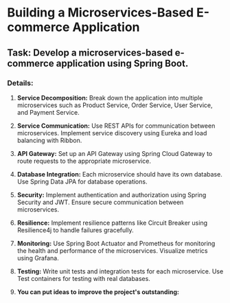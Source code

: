 # Building a Microservices-Based E-commerce Application

## Task: Develop a microservices-based e-commerce application using Spring Boot.

### Details:

1. **Service Decomposition:** Break down the application into multiple microservices such as Product Service, Order Service, User Service, and Payment Service.

2. **Service Communication:** Use REST APIs for communication between microservices. Implement service discovery using Eureka and load balancing with Ribbon.

3. **API Gateway:** Set up an API Gateway using Spring Cloud Gateway to route requests to the appropriate microservice.

4. **Database Integration:** Each microservice should have its own database. Use Spring Data JPA for database operations.

5. **Security:** Implement authentication and authorization using Spring Security and JWT. Ensure secure communication between microservices.

6. **Resilience:** Implement resilience patterns like Circuit Breaker using Resilience4j to handle failures gracefully.

7. **Monitoring:** Use Spring Boot Actuator and Prometheus for monitoring the health and performance of the microservices. Visualize metrics using Grafana.

8. **Testing:** Write unit tests and integration tests for each microservice. Use Test containers for testing with real databases.

9. **You can put ideas to improve the project's outstanding:**
